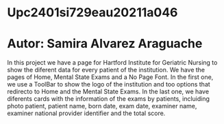 # Upc2401si729eau20211a046

# Autor: Samira Alvarez Araguache

In this project we have a page for Hartford Institute for Geriatric Nursing to show the diferent
data for every patient of the institution.
We have the pages of Home, Mental State Exams and a No Page Font.
In the first one, we use a ToolBar to show the logo of the institution and too options that redirecto to Home
and the Mental State Exams. In the last one, we have diferents cards with the information of the exams by patients,
incluiding  photo patient, patient name, born date, exam date, examiner name, examiner national provider identifier and
the total score.
